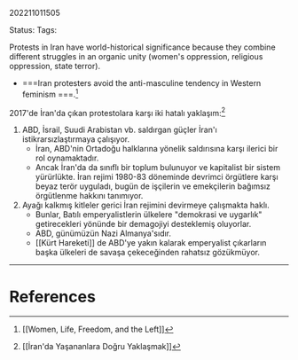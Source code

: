 202211011505

Status: 
Tags: 

Protests in Iran have world-historical significance because they combine different struggles in an organic unity (women's oppression, religious oppression, state terror).
- ===Iran protesters avoid the anti-masculine tendency in Western feminism ===.[^1]

2017'de İran'da çıkan protestolara karşı iki hatalı yaklaşım:[^2]
1. ABD, İsrail, Suudi Arabistan vb. saldırgan güçler İran'ı istikrarsızlaştırmaya çalışıyor.
	- İran, ABD'nin Ortadoğu halklarına yönelik saldırısına karşı ilerici bir rol oynamaktadır.
	- Ancak İran'da da sınıflı bir toplum bulunuyor ve kapitalist bir sistem yürürlükte. İran rejimi 1980-83 döneminde devrimci örgütlere karşı beyaz terör uyguladı, bugün de işçilerin ve emekçilerin bağımsız örgütlenme hakkını tanımıyor.
2. Ayağı kalkmış kitleler gerici İran rejimini devirmeye çalışmakta haklı.
	- Bunlar, Batılı emperyalistlerin ülkelere "demokrasi ve uygarlık" getirecekleri yönünde bir demagojiyi desteklemiş oluyorlar.
	- ABD, günümüzün Nazi Almanya'sıdır.
	- [[Kürt Hareketi]] de ABD'ye yakın kalarak emperyalist çıkarların başka ülkeleri de savaşa çekeceğinden rahatsız gözükmüyor.


---
# References

[^1]: [[Women, Life, Freedom, and the Left]]
[^2]: [[İran'da Yaşananlara Doğru Yaklaşmak]]